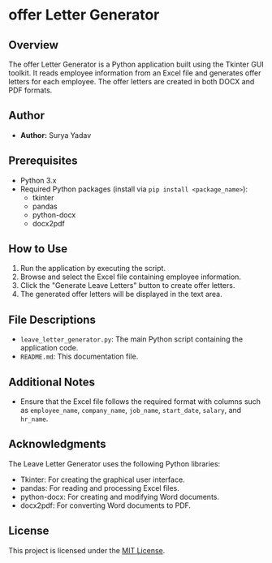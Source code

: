 # offer Letter Generator

## Overview

The offer Letter Generator is a Python application built using the Tkinter GUI toolkit. It reads employee information from an Excel file and generates offer letters for each employee. The offer letters are created in both DOCX and PDF formats.

## Author

- **Author:** Surya Yadav

## Prerequisites

- Python 3.x
- Required Python packages (install via `pip install <package_name>`):
  - tkinter
  - pandas
  - python-docx
  - docx2pdf

## How to Use

1. Run the application by executing the script.
2. Browse and select the Excel file containing employee information.
3. Click the "Generate Leave Letters" button to create offer letters.
4. The generated offer letters will be displayed in the text area.

## File Descriptions

- `leave_letter_generator.py`: The main Python script containing the application code.
- `README.md`: This documentation file.

## Additional Notes

- Ensure that the Excel file follows the required format with columns such as `employee_name`, `company_name`, `job_name`, `start_date`, `salary`, and `hr_name`.

## Acknowledgments

The Leave Letter Generator uses the following Python libraries:
- Tkinter: For creating the graphical user interface.
- pandas: For reading and processing Excel files.
- python-docx: For creating and modifying Word documents.
- docx2pdf: For converting Word documents to PDF.

## License

This project is licensed under the [MIT License](LICENSE).

